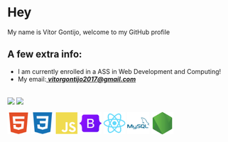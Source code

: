<body>
<h1>Hey</h1>
<div>
  My name is Vítor Gontijo, welcome to my GitHub profile
</div>

<h2>A few extra info:</h2>
<ul>
  <li>I am currently enrolled in a ASS in Web Development and Computing!</li>
  <li>My email:<a href = "mailto:vitorgontijo2017@gmail.com"> <b><i>vitorgontijo2017@gmail.com</i></b></a></li>
</ul>
<br>
<div>
  <img align = "center" height = "200px" align = "middle" src = "https://github-readme-stats.vercel.app/api/top-langs/?username=gontijoVitor&layout=donut&theme=dark"/>
  <img align = "center" height = "200px" align = "middle" src = "https://github-readme-stats.vercel.app/api?username=gontijoVitor&show_icons=true&theme=dark"/>
</div>
<br>
<div>
  <img class="icon" aling = "center" alt = "VitoHTML" width = "50" height = "50" src = "https://github.com/devicons/devicon/blob/master/icons/html5/html5-plain.svg">
  <img class="icon" aling = "center" alt = "VitoCSS" width = "50" height = "50" src = "https://github.com/devicons/devicon/blob/master/icons/css3/css3-plain.svg">
  <img class="icon" aling = "center" alt = "VitoJS" width = "50" height = "50" src = "https://github.com/devicons/devicon/blob/master/icons/javascript/javascript-plain.svg">
  <img class="icon" aling = "center" alt = "VitoJS" width = "50" height = "50" src = "https://github.com/devicons/devicon/blob/master/icons/bootstrap/bootstrap-original.svg">
  <img class="icon" aling = "center" alt = "VitoREACT" width = "50" height = "50" src = "https://github.com/devicons/devicon/blob/master/icons/react/react-original.svg">
  <img class="icon" aling = "center" alt = "VitoMysql" width = "50" height = "50" src = "https://github.com/devicons/devicon/blob/master/icons/mysql/mysql-plain-wordmark.svg">
  <img class="icon" aling = "center" alt = "VitoNode" width = "50" height = "50" src = "https://github.com/devicons/devicon/blob/master/icons/nodejs/nodejs-original.svg">
</div>
</body>
